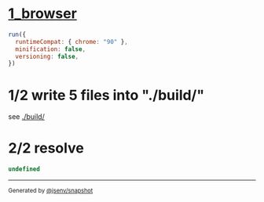 # [1_browser](../../code_splitting.test.mjs#L28)

```js
run({
  runtimeCompat: { chrome: "90" },
  minification: false,
  versioning: false,
})
```

# 1/2 write 5 files into "./build/"

see [./build/](./build/)

# 2/2 resolve

```js
undefined
```

---

<sub>
  Generated by <a href="https://github.com/jsenv/core/tree/main/packages/independent/snapshot">@jsenv/snapshot</a>
</sub>
